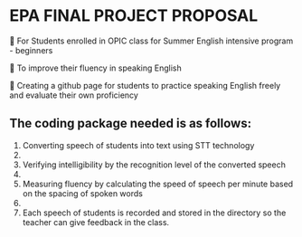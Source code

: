# EPA FINAL PROJECT PROPOSAL #


🎠 For Students enrolled in OPIC class for Summer English intensive program - beginners

🎠 To improve their fluency in speaking English

🎠 Creating a github page for students to practice speaking English freely and evaluate their own proficiency

## The coding package needed is as follows: 
1.	Converting speech of students into text using STT technology
2.	
3.	Verifying intelligibility by the recognition level of the converted speech
4.	
5.	Measuring fluency by calculating the speed of speech per minute based on the spacing of spoken words
6.	
7.	Each speech of students is recorded and stored in the directory so the teacher can give feedback in the class.

